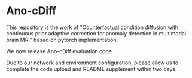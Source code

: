 # Ano-cDiff

This repository is the work of "Counterfactual condition diffusion with continuous prior adaptive correction for anomaly detection in multimodal brain MRI" based on pytorch implementation.

We now release Ano-cDiff evaluation code. 

Due to our network and environment configuration, please allow us to complete the code upload and README supplement within two days.
